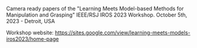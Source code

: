 Camera ready papers of the "Learning Meets Model-based Methods for Manipulation and Grasping" IEEE/RSJ IROS 2023 Workshop. October 5th, 2023 - Detroit, USA

Workshop website: https://sites.google.com/view/learning-meets-models-iros2023/home-page

